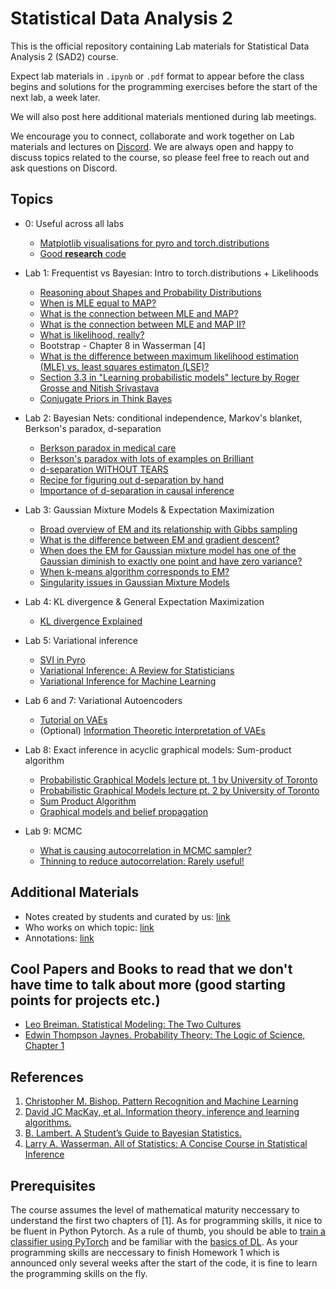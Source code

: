 # Statistical Data Analysis 2

This is the official repository containing Lab materials for Statistical Data Analysis 2 (SAD2) course. 

Expect lab materials in `.ipynb` or `.pdf` format to appear before the class begins and solutions for the programming exercises before the start of the next lab, a week later. 

We will also post here additional materials mentioned during lab meetings. 

We encourage you to connect, collaborate and work together on Lab materials and lectures on [Discord](https://discord.gg/DYE7YZUN). We are always open and happy to discuss topics related to the course, so please feel free to reach out and ask questions on Discord.

## Topics

- 0: Useful across all labs
    - [Matplotlib visualisations for pyro and torch.distributions](http://jonathanpchen.com/makeplot/)
    - [Good **research** code](https://goodresearch.dev/_static/book.pdf)

- Lab 1: Frequentist vs Bayesian: Intro to torch.distributions + Likelihoods
    - [Reasoning about Shapes and Probability Distributions](https://ericmjl.github.io/blog/2019/5/29/reasoning-about-shapes-and-probability-distributions/) 
    - [When is MLE equal to MAP?](https://agustinus.kristia.de/techblog/2017/01/01/mle-vs-map/)
    - [What is the connection between MLE and MAP?](https://stats.stackexchange.com/questions/235070/relation-between-map-em-and-mle)
    - [What is the connection between MLE and MAP II?](https://math.stackexchange.com/questions/2917109/map-solution-for-linear-regression-what-is-a-gaussian-prior)
    - [What is likelihood, really?](https://stats.stackexchange.com/questions/2641/what-is-the-difference-between-likelihood-and-probability)
    - Bootstrap - Chapter 8 in Wasserman \[4\] 
    - [What is the difference between maximum likelihood estimation (MLE) vs. least squares estimaton (LSE)?](https://stats.stackexchange.com/questions/143705/maximum-likelihood-method-vs-least-squares-method)
    - [Section 3.3 in "Learning probabilistic models" lecture by Roger Grosse and Nitish Srivastava](http://www.cs.toronto.edu/~rgrosse/csc321/probabilistic_models.pdf)
    - [Conjugate Priors in Think Bayes](http://allendowney.github.io/ThinkBayes2/chap18.html)

- Lab 2: Bayesian Nets: conditional independence, Markov's blanket, Berkson's paradox, d-separation 
    - [Berkson paradox in medical care](https://onlinelibrary.wiley.com/doi/full/10.1111/joim.12363)
    - [Berkson's paradox with lots of examples on Brilliant](https://brilliant.org/wiki/berksons-paradox/) 
    - [d-separation WITHOUT TEARS](http://bayes.cs.ucla.edu/BOOK-2K/d-sep.html)
    - [Recipe for figuring out d-separation by hand](http://web.mit.edu/jmn/www/6.034/d-separation.pdf) 
    - [Importance of d-separation in causal inference](https://www.andrew.cmu.edu/user/scheines/tutor/d-sep.html)

- Lab 3: Gaussian Mixture Models & Expectation Maximization
    
    - [Broad overview of EM and its relationship with Gibbs sampling](https://karinknudson.com/expectationmaximization.html)
    - [What is the difference between EM and gradient descent?](https://stats.stackexchange.com/questions/45652/what-is-the-difference-between-em-and-gradient-ascent/45653#45653)
    - [When does the EM for Gaussian mixture model has one of the Gaussian diminish to exactly one point and have zero variance?](https://stats.stackexchange.com/questions/145458/when-does-the-em-for-gaussian-mixture-model-has-one-of-the-gaussian-diminish-to)
    - [When k-means algorithm corresponds to EM?](https://perso.telecom-paristech.fr/bonald/documents/gmm.pdf)
    - [Singularity issues in Gaussian Mixture Models](https://stats.stackexchange.com/questions/219302/singularity-issues-in-gaussian-mixture-model)

- Lab 4: KL divergence & General Expectation Maximization 
    - [KL divergence Explained](https://www.countbayesie.com/blog/2017/5/9/kullback-leibler-divergence-explained)
    
- Lab 5: Variational inference
    - [SVI in Pyro](https://pyro.ai/examples/svi_part_i.html)
    - [Variational Inference: A Review for Statisticians](https://arxiv.org/pdf/1601.00670.pdf)
    - [Variational Inference
for Machine Learning](https://www.cs.toronto.edu/~bonner/courses/2020s/csc2547/week2/variational-inference-tutorial,-mohamed,-2015.pdf)

- Lab 6 and 7: Variational Autoencoders
    - [Tutorial on VAEs](https://arxiv.org/abs/1606.05908)
    - (Optional) [Information Theoretic Interpretation of VAEs](https://arxiv.org/abs/2006.10273)

- Lab 8: Exact inference in acyclic graphical models: Sum-product algorithm
    - [Probabilistic Graphical Models lecture pt. 1 by University of Toronto](/courses/GraphicalModels/lecture4.pdf)
    - [Probabilistic Graphical Models lecture pt. 2 by University of Toronto](/courses/GraphicalModels/lecture5.pdf)
    - [Sum Product Algorithm](https://www.di.ens.fr/~fbach/courses/fall2014/lecture7.pdf)
    - [Graphical models and belief propagation](http://helper.ipam.ucla.edu/publications/gss2013/gss2013_11344.pdf)

- Lab 9: MCMC
    - [What is causing autocorrelation in MCMC sampler?](https://stats.stackexchange.com/questions/212442/what-is-causing-autocorrelation-in-mcmc-sampler) 
    - [Thinning to reduce autocorrelation: Rarely useful!](http://doingbayesiandataanalysis.blogspot.com/2011/11/thinning-to-reduce-autocorrelation.html)

## Additional Materials 

- Notes created by students and curated by us: [link](https://www.overleaf.com/1932227257jjpwpnrcwmjj)
- Who works on which topic: [link](https://docs.google.com/spreadsheets/d/1y92labArnVnMzc2nIDPOBBZA0gcn_Ep9ZEN9kvTEfXk/edit#gid=1392012547)
- Annotations: [link](https://www.zotero.org/groups/4805090/sad2/library)

## Cool Papers and Books to read that we don't have time to talk about more (good starting points for projects etc.) 

- [Leo Breiman. Statistical Modeling: The Two Cultures](https://projecteuclid.org/journals/statistical-science/volume-16/issue-3/Statistical-Modeling--The-Two-Cultures-with-comments-and-a/10.1214/ss/1009213726.full)
- [Edwin Thompson Jaynes. Probability Theory: The Logic of Science, Chapter 1](https://bayes.wustl.edu/etj/prob/book.pdf)

## References
1. [Christopher M. Bishop. Pattern Recognition and Machine Learning](https://www.microsoft.com/en-us/research/uploads/prod/2006/01/Bishop-Pattern-Recognition-and-Machine-Learning-2006.pdf)
2. [David JC MacKay, et al. Information theory, inference and learning
algorithms.](https://www.inference.org.uk/itprnn/book.pdf)
3. [B. Lambert. A Student’s Guide to Bayesian Statistics.](https://ben-lambert.com/a-students-guide-to-bayesian-statistics/)
4. [Larry A. Wasserman. All of Statistics: A Concise Course in Statistical Inference](https://egrcc.github.io/docs/math/all-of-statistics.pdf)

## Prerequisites
The course assumes the level of mathematical maturity neccessary to understand the first two chapters of [1]. As for programming skills, it nice to be fluent in Python Pytorch. As a rule of thumb, you should be able to [train a classifier using PyTorch](https://pytorch.org/tutorials/beginner/blitz/cifar10_tutorial.html?highlight=data%20loader) and be familiar with the [basics of DL](https://uvadlc-notebooks.readthedocs.io/en/latest/tutorial_notebooks/tutorial2/Introduction_to_PyTorch.html). As your programming skills are neccessary to finish Homework 1 which is announced only several weeks after the start of the code, it is fine to learn the programming skills on the fly. 

